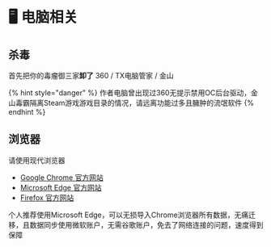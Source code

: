# 🖥️ 电脑相关

## 杀毒

首先把你的毒瘤御三家**卸了** 360 / TX电脑管家 / 金山

{% hint style="danger" %}
作者电脑曾出现过360无提示禁用OC后台驱动，金山毒霸隔离Steam游戏游戏目录的情况，请远离功能过多且臃肿的流氓软件
{% endhint %}

## 浏览器

请使用现代浏览器

* [Google Chrome 官方网站](https://www.google.cn/chrome/)
* [Microsoft Edge 官方网站](https://www.microsoft.com/zh-cn/edge)
* [Firefox 官方网站](https://www.mozilla.org/zh-CN/firefox/new/)

个人推荐使用Microsoft Edge，可以无损导入Chrome浏览器所有数据，无痛迁移，且数据同步使用微软账户，无需谷歌账户，免去了网络连接的问题，速度得到保障

